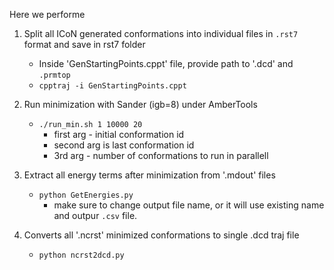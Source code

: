 Here we performe 

1. Split all ICoN generated conformations into individual files in `.rst7` format and save in rst7 folder
   - Inside 'GenStartingPoints.cppt' file, provide path to '.dcd' and `.prmtop`
   - `cpptraj -i GenStartingPoints.cppt`

2. Run minimization with Sander (igb=8) under AmberTools
   - `./run_min.sh 1 10000 20`
     - first arg - initial conformation id
     - second arg is last conformation id
     - 3rd arg - number of conformations to run in parallell
     
3. Extract all energy terms after minimization from '.mdout' files
   - `python GetEnergies.py`
     - make sure to change output file name, or it will use existing name and outpur `.csv` file.
4. Converts all '.ncrst' minimized conformations to single .dcd traj file
     - `python ncrst2dcd.py` 



